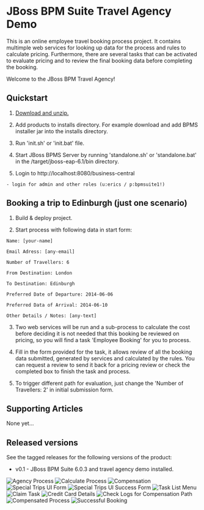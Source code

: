JBoss BPM Suite Travel Agency Demo
==================================
This is an online employee travel booking process project. It contains multimple web services for looking up data for the process
and rules to calculate pricing. Furthermore, there are several tasks that can be activated to evaluate pricing and to review the
final booking data before completing the booking.

Welcome to the JBoss BPM Travel Agency!


Quickstart
----------

1. [Download and unzip.](https://github.com/eschabell/bpms-travel-agency-demo/archive/master.zip)

2. Add products to installs directory. For example download and add BPMS installer jar into the installs directory.

3. Run 'init.sh' or 'init.bat' file.

4. Start JBoss BPMS Server by running 'standalone.sh' or 'standalone.bat' in the <path-to-project>/target/jboss-eap-6.1/bin directory.

5. Login to http://localhost:8080/business-central

  ```
  - login for admin and other roles (u:erics / p:bpmsuite1!)
  ```


Booking a trip to Edinburgh (just one scenario)
-----------------------------------------------

1. Build & deploy project.

2. Start process with following data in start form:

  ```
  Name: [your-name]

  Email Adress: [any-email]

  Number of Travellers: 6

  From Destination: London

  To Destination: Edinburgh

  Preferred Date of Departure: 2014-06-06

  Preferred Data of Arrival: 2014-06-10

  Other Details / Notes: [any-text]
  ```

3. Two web services will be run and a sub-process to calculate the cost before deciding it is not needed that this booking be
	 reviewed on pricing, so you will find a task 'Employee Booking' for you to process.

4. Fill in the form provided for the task, it allows review of all the booking data submitted, generated by services and calculated
	 by the rules. You can request a review to send it back for a pricing review or check the completed box to finish the task and
   process.

5. To trigger different path for evaluation, just change the 'Number of Travellers: 2' in initial submission form.

Supporting Articles
-------------------
None yet...


Released versions
-----------------

See the tagged releases for the following versions of the product:

- v0.1 - JBoss BPM Suite 6.0.3 and travel agency demo installed.


![Agency Process](https://raw.githubusercontent.com/npatel2012/bpms-travel-agency-demo/master/docs/demo-images/NewSTAprocess.png?raw=true)
![Calculate Process](https://raw.githubusercontent.com/npatel2012/bpms-travel-agency-demo/master/docs/demo-images/calculate-process.png?raw=true)
![Compensation](https://raw.githubusercontent.com/npatel2012/bpms-travel-agency-demo/master/docs/demo-images/Compensation.png?raw=true)
![Special Trips UI Form](https://raw.githubusercontent.com/npatel2012/bpms-travel-agency-demo/master/docs/demo-images/SpecialTripsUIform.png?raw=true)
![Special Trips UI Success Form](https://raw.githubusercontent.com/npatel2012/bpms-travel-agency-demo/master/docs/demo-images/UISuccessScreen.png?raw=true)
![Task List Menu](https://raw.githubusercontent.com/npatel2012/bpms-travel-agency-demo/master/docs/demo-images/TaskListMenu.png?raw=true)
![Claim Task](https://raw.githubusercontent.com/npatel2012/bpms-travel-agency-demo/master/docs/demo-images/ClaimTask.png?raw=true)
![Credit Card Details](https://raw.githubusercontent.com/npatel2012/bpms-travel-agency-demo/master/docs/demo-images/1234CreditCard.png?raw=true)
![Check Logs for Compensation Path](https://raw.githubusercontent.com/npatel2012/bpms-travel-agency-demo/master/docs/demo-images/CheckLogsForCompensationPath.png?raw=true)
![Compensated Process](https://raw.githubusercontent.com/npatel2012/bpms-travel-agency-demo/master/docs/demo-images/CompensatedProcess.png?raw=true)
![Successful Booking](https://raw.githubusercontent.com/npatel2012/bpms-travel-agency-demo/master/docs/demo-images/SuccessfulProcess.png?raw=true)

